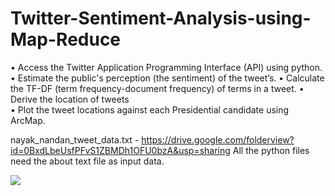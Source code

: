 # Twitter-Sentiment-Analysis-using-Map-Reduce
• Access the Twitter Application Programming Interface (API) using python. 
• Estimate the public's perception (the sentiment) of the tweet’s. 
• Calculate the TF-DF (term frequency-document frequency) of terms in a tweet. 
• Derive the location of tweets  
• Plot the tweet locations against each Presidential candidate using ArcMap.  


nayak_nandan_tweet_data.txt - https://drive.google.com/folderview?id=0BxdLbeUsfPFvS1ZBMDh1OFU0bzA&usp=sharing
All the python files need the about text file as input data.

<img src="https://github.com/NandanNayak/US-Presidential-election-prediction-from-Twitter-sentiments-using-MapReduce-framework-and-ArcMap/blob/master/Project_Report_And_Results.pdf" />
